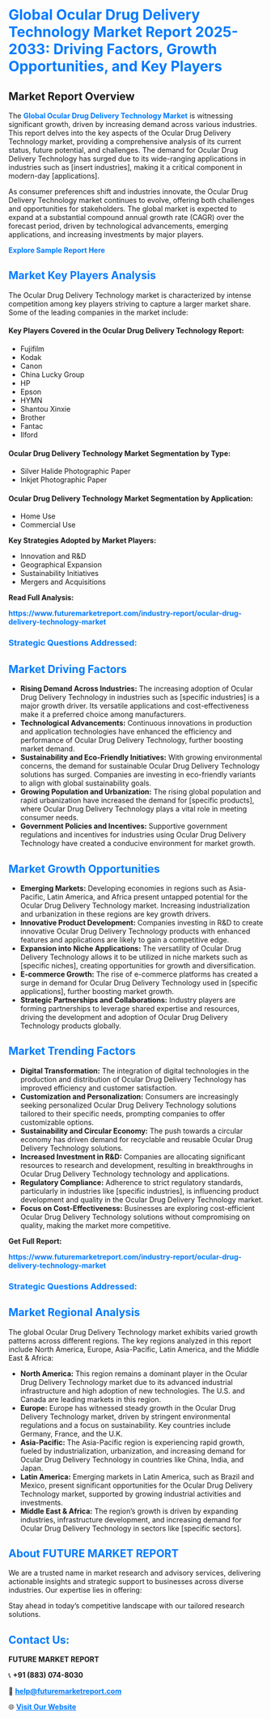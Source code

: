 <h1 style="color: #007BFF;">Global Ocular Drug Delivery Technology Market Report 2025-2033: Driving Factors, Growth Opportunities, and Key Players</h1>

<section id="overview">
<h2>Market Report Overview</h2>
<p>The <a href="https://www.futuremarketreport.com/industry-report/ocular-drug-delivery-technology-market" style="color: #007BFF; text-decoration: none;"><strong>Global Ocular Drug Delivery Technology Market</strong></a> is witnessing significant growth, driven by increasing demand across various industries. This report delves into the key aspects of the Ocular Drug Delivery Technology market, providing a comprehensive analysis of its current status, future potential, and challenges. The demand for Ocular Drug Delivery Technology has surged due to its wide-ranging applications in industries such as [insert industries], making it a critical component in modern-day [applications].</p>
<p>As consumer preferences shift and industries innovate, the Ocular Drug Delivery Technology market continues to evolve, offering both challenges and opportunities for stakeholders. The global market is expected to expand at a substantial compound annual growth rate (CAGR) over the forecast period, driven by technological advancements, emerging applications, and increasing investments by major players.</p>
</section>

<section id="overview">
<p><a href="https://www.futuremarketreport.com/request-sample/reportId=33337" style="color: #007BFF; text-decoration: none;"><strong>Explore Sample Report Here</strong></a></p>
</section>

<section id="key-players">
<h2 style="color: #007BFF;">Market Key Players Analysis</h2>
<p>The Ocular Drug Delivery Technology market is characterized by intense competition among key players striving to capture a larger market share. Some of the leading companies in the market include:</p>
<h4>Key Players Covered in the Ocular Drug Delivery Technology Report:</h4>
<ul><li>Fujifilm</li><li>Kodak</li><li>Canon</li><li>China Lucky Group</li><li>HP</li><li>Epson</li><li>HYMN</li><li>Shantou Xinxie</li><li>Brother</li><li>Fantac</li><li>Ilford</li></ul>
<h4>Ocular Drug Delivery Technology Market Segmentation by Type:</h4>
<ul><li>Silver Halide Photographic Paper</li><li>Inkjet Photographic Paper</li></ul>

<h4>Ocular Drug Delivery Technology Market Segmentation by Application:</h4>
<ul><li>Home Use</li><li>Commercial Use</li></ul>
<p><strong>Key Strategies Adopted by Market Players:</strong></p>
<ul>
<li>Innovation and R&D</li>
<li>Geographical Expansion</li>
<li>Sustainability Initiatives</li>
<li>Mergers and Acquisitions</li>
</ul>
</section>

<section>
<p><strong>Read Full Analysis: </strong></p><a href="https://www.futuremarketreport.com/industry-report/ocular-drug-delivery-technology-market" style="color: #007BFF; text-decoration: none;"><strong>https://www.futuremarketreport.com/industry-report/ocular-drug-delivery-technology-market</strong></a>
<h3 style="color: #007BFF;">Strategic Questions Addressed:</h3>
</section>

<section id="driving-factors">
<h2 style="color: #007BFF;">Market Driving Factors</h2>
<ul>
<li><strong>Rising Demand Across Industries:</strong> The increasing adoption of Ocular Drug Delivery Technology in industries such as [specific industries] is a major growth driver. Its versatile applications and cost-effectiveness make it a preferred choice among manufacturers.</li>
<li><strong>Technological Advancements:</strong> Continuous innovations in production and application technologies have enhanced the efficiency and performance of Ocular Drug Delivery Technology, further boosting market demand.</li>
<li><strong>Sustainability and Eco-Friendly Initiatives:</strong> With growing environmental concerns, the demand for sustainable Ocular Drug Delivery Technology solutions has surged. Companies are investing in eco-friendly variants to align with global sustainability goals.</li>
<li><strong>Growing Population and Urbanization:</strong> The rising global population and rapid urbanization have increased the demand for [specific products], where Ocular Drug Delivery Technology plays a vital role in meeting consumer needs.</li>
<li><strong>Government Policies and Incentives:</strong> Supportive government regulations and incentives for industries using Ocular Drug Delivery Technology have created a conducive environment for market growth.</li>
</ul>
</section>

<section id="growth-opportunities">
<h2 style="color: #007BFF;">Market Growth Opportunities</h2>
<ul>
<li><strong>Emerging Markets:</strong> Developing economies in regions such as Asia-Pacific, Latin America, and Africa present untapped potential for the Ocular Drug Delivery Technology market. Increasing industrialization and urbanization in these regions are key growth drivers.</li>
<li><strong>Innovative Product Development:</strong> Companies investing in R&D to create innovative Ocular Drug Delivery Technology products with enhanced features and applications are likely to gain a competitive edge.</li>
<li><strong>Expansion into Niche Applications:</strong> The versatility of Ocular Drug Delivery Technology allows it to be utilized in niche markets such as [specific niches], creating opportunities for growth and diversification.</li>
<li><strong>E-commerce Growth:</strong> The rise of e-commerce platforms has created a surge in demand for Ocular Drug Delivery Technology used in [specific applications], further boosting market growth.</li>
<li><strong>Strategic Partnerships and Collaborations:</strong> Industry players are forming partnerships to leverage shared expertise and resources, driving the development and adoption of Ocular Drug Delivery Technology products globally.</li>
</ul>
</section>

<section id="trending-factors">
<h2 style="color: #007BFF;">Market Trending Factors</h2>
<ul>
<li><strong>Digital Transformation:</strong> The integration of digital technologies in the production and distribution of Ocular Drug Delivery Technology has improved efficiency and customer satisfaction.</li>
<li><strong>Customization and Personalization:</strong> Consumers are increasingly seeking personalized Ocular Drug Delivery Technology solutions tailored to their specific needs, prompting companies to offer customizable options.</li>
<li><strong>Sustainability and Circular Economy:</strong> The push towards a circular economy has driven demand for recyclable and reusable Ocular Drug Delivery Technology solutions.</li>
<li><strong>Increased Investment in R&D:</strong> Companies are allocating significant resources to research and development, resulting in breakthroughs in Ocular Drug Delivery Technology technology and applications.</li>
<li><strong>Regulatory Compliance:</strong> Adherence to strict regulatory standards, particularly in industries like [specific industries], is influencing product development and quality in the Ocular Drug Delivery Technology market.</li>
<li><strong>Focus on Cost-Effectiveness:</strong> Businesses are exploring cost-efficient Ocular Drug Delivery Technology solutions without compromising on quality, making the market more competitive.</li>
</ul>
</section>

<section>
<p><strong>Get Full Report: </strong></p><a href="https://www.futuremarketreport.com/industry-report/ocular-drug-delivery-technology-market" style="color: #007BFF; text-decoration: none;"><strong>https://www.futuremarketreport.com/industry-report/ocular-drug-delivery-technology-market</strong></a>
<h3 style="color: #007BFF;">Strategic Questions Addressed:</h3>
</section>


<section id="regional-analysis">
<h2 style="color: #007BFF;">Market Regional Analysis</h2>
<p>The global Ocular Drug Delivery Technology market exhibits varied growth patterns across different regions. The key regions analyzed in this report include North America, Europe, Asia-Pacific, Latin America, and the Middle East & Africa:</p>
<ul>
<li><strong>North America:</strong> This region remains a dominant player in the Ocular Drug Delivery Technology market due to its advanced industrial infrastructure and high adoption of new technologies. The U.S. and Canada are leading markets in this region.</li>
<li><strong>Europe:</strong> Europe has witnessed steady growth in the Ocular Drug Delivery Technology market, driven by stringent environmental regulations and a focus on sustainability. Key countries include Germany, France, and the U.K.</li>
<li><strong>Asia-Pacific:</strong> The Asia-Pacific region is experiencing rapid growth, fueled by industrialization, urbanization, and increasing demand for Ocular Drug Delivery Technology in countries like China, India, and Japan.</li>
<li><strong>Latin America:</strong> Emerging markets in Latin America, such as Brazil and Mexico, present significant opportunities for the Ocular Drug Delivery Technology market, supported by growing industrial activities and investments.</li>
<li><strong>Middle East & Africa:</strong> The region’s growth is driven by expanding industries, infrastructure development, and increasing demand for Ocular Drug Delivery Technology in sectors like [specific sectors].</li>
</ul>
</section>

<footer>
<h2 style="color: #007BFF;">About FUTURE MARKET REPORT</h2>
<p>We are a trusted name in market research and advisory services, delivering actionable insights and strategic support to businesses across diverse industries. Our expertise lies in offering:</p>

<p>Stay ahead in today’s competitive landscape with our tailored research solutions.</p>

<h2 style="color: #007BFF;">Contact Us:</h2>
<p><strong>FUTURE MARKET REPORT</strong></p>
<p>📞 <strong>+91 (883) 074-8030</strong></p>
<p>📧 <strong><a href="mailto:help@futuremarketreport.com" style="color: #007BFF;">help@futuremarketreport.com</a></strong></p>
<p>🌐 <strong><a href="https://www.futuremarketreport.com/" style="color: #007BFF;">Visit Our Website</a></strong></p>
</footer>
